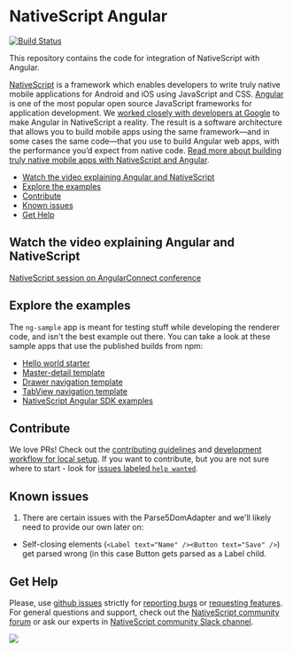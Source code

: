 # NativeScript Angular
[![Build Status](https://travis-ci.org/NativeScript/nativescript-angular.svg?branch=master)](https://travis-ci.org/NativeScript/nativescript-angular)

This repository contains the code for integration of NativeScript with Angular. 

[NativeScript](https://www.nativescript.org/) is a framework which enables developers to write truly native mobile applications for Android and iOS using JavaScript and CSS. [Angular](https://angular.io/) is one of the most popular open source JavaScript frameworks for application development. We [worked closely with developers at Google](http://angularjs.blogspot.bg/2015/12/building-mobile-apps-with-angular-2-and.html) to make Angular in NativeScript a reality. The result is a software architecture that allows you to build mobile apps using the same framework—and in some cases the same code—that you use to build Angular web apps, with the performance you’d expect from native code. [Read more about building truly native mobile apps with NativeScript and Angular](https://docs.nativescript.org/tutorial/ng-chapter-0).


<!-- TOC depthFrom:2 -->

- [Watch the video explaining Angular and NativeScript](#watch-the-video-explaining-angular-and-nativescript)
- [Explore the examples](#explore-the-examples)
- [Contribute](#contribute)
- [Known issues](#known-issues)
- [Get Help](#get-help)

<!-- /TOC -->


## Watch the video explaining Angular and NativeScript
[NativeScript session on AngularConnect conference](https://www.youtube.com/watch?v=4SbiiyRSIwo)

## Explore the examples

The `ng-sample` app is meant for testing stuff while developing the renderer code, and isn't the best example out there. You can take a look at these sample apps that use the published builds from npm:

* [Hello world starter](https://github.com/NativeScript/template-hello-world-ng)
* [Master-detail template](https://github.com/NativeScript/template-master-detail-ng)
* [Drawer navigation template](https://github.com/NativeScript/template-drawer-navigation-ng)
* [TabView navigation template](https://github.com/NativeScript/template-tab-navigation-ng)
* [NativeScript Angular SDK examples](https://github.com/NativeScript/nativescript-sdk-examples-ng)

## Contribute
We love PRs! Check out the [contributing guidelines](CONTRIBUTING.md) and [development workflow for local setup](DevelopmentWorkflow.md). If you want to contribute, but you are not sure where to start - look for [issues labeled `help wanted`](https://github.com/NativeScript/nativescript-angular/issues?q=is%3Aopen+is%3Aissue+label%3A%22help+wanted%22).

## Known issues

1. There are certain issues with the Parse5DomAdapter and we'll likely need to provide our own later on:
  * Self-closing elements (`<Label text="Name" /><Button text="Save" />`) get parsed wrong (in this case Button gets parsed as a Label child.
  
## Get Help 
Please, use [github issues](https://github.com/NativeScript/nativescript-angular/issues) strictly for [reporting bugs](CONTRIBUTING.md#reporting-bugs) or [requesting features](CONTRIBUTING.md#requesting-new-features). For general questions and support, check out the [NativeScript community forum](https://discourse.nativescript.org/) or ask our experts in [NativeScript community Slack channel](http://developer.telerik.com/wp-login.php?action=slack-invitation).
  
![](https://ga-beacon.appspot.com/UA-111455-24/nativescript/nativescript-angular?pixel) 
